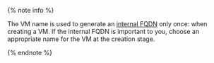{% note info %}

The VM name is used to generate an [internal FQDN](../../compute/concepts/network.md#hostname) only once: when creating a VM. If the internal FQDN is important to you, choose an appropriate name for the VM at the creation stage.

{% endnote %}

